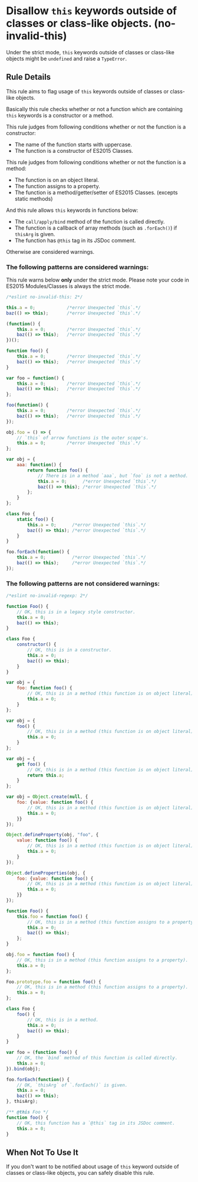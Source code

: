 # Disallow `this` keywords outside of classes or class-like objects. (no-invalid-this)

Under the strict mode, `this` keywords outside of classes or class-like objects might be `undefined` and raise a `TypeError`.

## Rule Details

This rule aims to flag usage of `this` keywords outside of classes or class-like objects.

Basically this rule checks whether or not a function which are containing `this` keywords is a constructor or a method.

This rule judges from following conditions whether or not the function is a constructor:

* The name of the function starts with uppercase.
* The function is a constructor of ES2015 Classes.

This rule judges from following conditions whether or not the function is a method:

* The function is on an object literal.
* The function assigns to a property.
* The function is a method/getter/setter of ES2015 Classes. (excepts static methods)

And this rule allows `this` keywords in functions below:

* The `call/apply/bind` method of the function is called directly.
* The function is a callback of array methods (such as `.forEach()`) if `thisArg` is given.
* The function has `@this` tag in its JSDoc comment.

Otherwise are considered warnings.

### The following patterns are considered warnings:

This rule warns below **only** under the strict mode.
Please note your code in ES2015 Modules/Classes is always the strict mode.

```js
/*eslint no-invalid-this: 2*/

this.a = 0;            /*error Unexpected `this`.*/
baz(() => this);       /*error Unexpected `this`.*/

(function() {
    this.a = 0;        /*error Unexpected `this`.*/
    baz(() => this);   /*error Unexpected `this`.*/
})();

function foo() {
    this.a = 0;        /*error Unexpected `this`.*/
    baz(() => this);   /*error Unexpected `this`.*/
}

var foo = function() {
    this.a = 0;        /*error Unexpected `this`.*/
    baz(() => this);   /*error Unexpected `this`.*/
};

foo(function() {
    this.a = 0;        /*error Unexpected `this`.*/
    baz(() => this);   /*error Unexpected `this`.*/
});

obj.foo = () => {
    // `this` of arrow functions is the outer scope's.
    this.a = 0;        /*error Unexpected `this`.*/
};

var obj = {
    aaa: function() {
        return function foo() {
            // There is in a method `aaa`, but `foo` is not a method.
            this.a = 0;      /*error Unexpected `this`.*/
            baz(() => this); /*error Unexpected `this`.*/
        };
    }
};

class Foo {
    static foo() {
        this.a = 0;      /*error Unexpected `this`.*/
        baz(() => this); /*error Unexpected `this`.*/
    }
}

foo.forEach(function() {
    this.a = 0;          /*error Unexpected `this`.*/
    baz(() => this);     /*error Unexpected `this`.*/
});
```

### The following patterns are not considered warnings:

```js
/*eslint no-invalid-regexp: 2*/

function Foo() {
    // OK, this is in a legacy style constructor.
    this.a = 0;
    baz(() => this);
}

class Foo {
    constructor() {
        // OK, this is in a constructor.
        this.a = 0;
        baz(() => this);
    }
}

var obj = {
    foo: function foo() {
        // OK, this is in a method (this function is on object literal).
        this.a = 0;
    }
};

var obj = {
    foo() {
        // OK, this is in a method (this function is on object literal).
        this.a = 0;
    }
};

var obj = {
    get foo() {
        // OK, this is in a method (this function is on object literal).
        return this.a;
    }
};

var obj = Object.create(null, {
    foo: {value: function foo() {
        // OK, this is in a method (this function is on object literal).
        this.a = 0;
    }}
});

Object.defineProperty(obj, "foo", {
    value: function foo() {
        // OK, this is in a method (this function is on object literal).
        this.a = 0;
    }
});

Object.defineProperties(obj, {
    foo: {value: function foo() {
        // OK, this is in a method (this function is on object literal).
        this.a = 0;
    }}
});

function Foo() {
    this.foo = function foo() {
        // OK, this is in a method (this function assigns to a property).
        this.a = 0;
        baz(() => this);
    };
}

obj.foo = function foo() {
    // OK, this is in a method (this function assigns to a property).
    this.a = 0;
};

Foo.prototype.foo = function foo() {
    // OK, this is in a method (this function assigns to a property).
    this.a = 0;
};

class Foo {
    foo() {
        // OK, this is in a method.
        this.a = 0;
        baz(() => this);
    }
}

var foo = (function foo() {
    // OK, the `bind` method of this function is called directly.
    this.a = 0;
}).bind(obj);

foo.forEach(function() {
    // OK, `thisArg` of `.forEach()` is given.
    this.a = 0;
    baz(() => this);
}, thisArg);

/** @this Foo */
function foo() {
    // OK, this function has a `@this` tag in its JSDoc comment.
    this.a = 0;
}
```

## When Not To Use It

If you don't want to be notified about usage of `this` keyword outside of classes or class-like objects, you can safely disable this rule.
